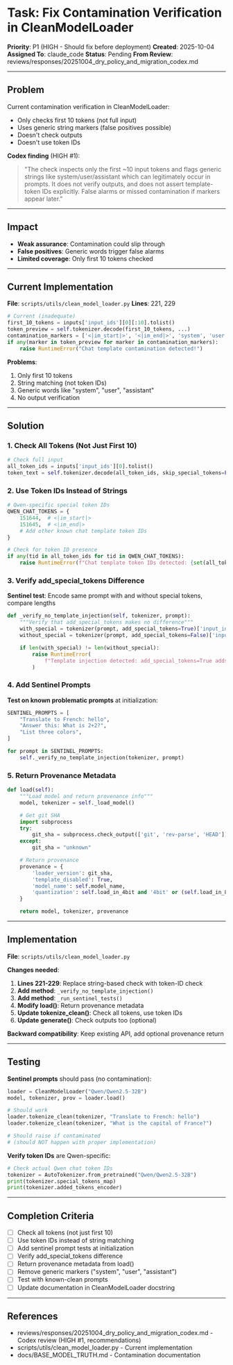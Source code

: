 # Task: Fix Contamination Verification in CleanModelLoader

**Priority**: P1 (HIGH - Should fix before deployment)
**Created**: 2025-10-04
**Assigned To**: claude_code
**Status**: Pending
**From Review**: reviews/responses/20251004_dry_policy_and_migration_codex.md

---

## Problem

Current contamination verification in CleanModelLoader:
- Only checks first 10 tokens (not full input)
- Uses generic string markers (false positives possible)
- Doesn't check outputs
- Doesn't use token IDs

**Codex finding** (HIGH #1):
> "The check inspects only the first ~10 input tokens and flags generic strings like system/user/assistant which can legitimately occur in prompts. It does not verify outputs, and does not assert template-token IDs explicitly. False alarms or missed contamination if markers appear later."

---

## Impact

- **Weak assurance**: Contamination could slip through
- **False positives**: Generic words trigger false alarms
- **Limited coverage**: Only first 10 tokens checked

---

## Current Implementation

**File**: `scripts/utils/clean_model_loader.py`
**Lines**: 221, 229

```python
# Current (inadequate)
first_10_tokens = inputs['input_ids'][0][:10].tolist()
token_preview = self.tokenizer.decode(first_10_tokens, ...)
contamination_markers = ['<|im_start|>', '<|im_end|>', 'system', 'user', 'assistant']
if any(marker in token_preview for marker in contamination_markers):
    raise RuntimeError("Chat template contamination detected!")
```

**Problems**:
1. Only first 10 tokens
2. String matching (not token IDs)
3. Generic words like "system", "user", "assistant"
4. No output verification

---

## Solution

### 1. Check All Tokens (Not Just First 10)

```python
# Check full input
all_token_ids = inputs['input_ids'][0].tolist()
token_text = self.tokenizer.decode(all_token_ids, skip_special_tokens=False)
```

### 2. Use Token IDs Instead of Strings

```python
# Qwen-specific special token IDs
QWEN_CHAT_TOKENS = {
    151644,  # <|im_start|>
    151645,  # <|im_end|>
    # Add other known chat template token IDs
}

# Check for token ID presence
if any(tid in all_token_ids for tid in QWEN_CHAT_TOKENS):
    raise RuntimeError(f"Chat template token IDs detected: {set(all_token_ids) & QWEN_CHAT_TOKENS}")
```

### 3. Verify add_special_tokens Difference

**Sentinel test**: Encode same prompt with and without special tokens, compare lengths

```python
def _verify_no_template_injection(self, tokenizer, prompt):
    """Verify that add_special_tokens makes no difference"""
    with_special = tokenizer(prompt, add_special_tokens=True)['input_ids']
    without_special = tokenizer(prompt, add_special_tokens=False)['input_ids']

    if len(with_special) != len(without_special):
        raise RuntimeError(
            f"Template injection detected: add_special_tokens=True adds {len(with_special) - len(without_special)} tokens"
        )
```

### 4. Add Sentinel Prompts

**Test on known problematic prompts** at initialization:

```python
SENTINEL_PROMPTS = [
    "Translate to French: hello",
    "Answer this: What is 2+2?",
    "List three colors",
]

for prompt in SENTINEL_PROMPTS:
    self._verify_no_template_injection(tokenizer, prompt)
```

### 5. Return Provenance Metadata

```python
def load(self):
    """Load model and return provenance info"""
    model, tokenizer = self._load_model()

    # Get git SHA
    import subprocess
    try:
        git_sha = subprocess.check_output(['git', 'rev-parse', 'HEAD']).decode('ascii').strip()
    except:
        git_sha = "unknown"

    # Return provenance
    provenance = {
        'loader_version': git_sha,
        'template_disabled': True,
        'model_name': self.model_name,
        'quantization': self.load_in_4bit and '4bit' or (self.load_in_8bit and '8bit' or '16bit'),
    }

    return model, tokenizer, provenance
```

---

## Implementation

**File**: `scripts/utils/clean_model_loader.py`

**Changes needed**:

1. **Lines 221-229**: Replace string-based check with token-ID check
2. **Add method**: `_verify_no_template_injection()`
3. **Add method**: `_run_sentinel_tests()`
4. **Modify load()**: Return provenance metadata
5. **Update tokenize_clean()**: Check all tokens, use token IDs
6. **Update generate()**: Check outputs too (optional)

**Backward compatibility**: Keep existing API, add optional provenance return

---

## Testing

**Sentinel prompts** should pass (no contamination):
```python
loader = CleanModelLoader("Qwen/Qwen2.5-32B")
model, tokenizer, prov = loader.load()

# Should work
loader.tokenize_clean(tokenizer, "Translate to French: hello")
loader.tokenize_clean(tokenizer, "What is the capital of France?")

# Should raise if contaminated
# (should NOT happen with proper implementation)
```

**Verify token IDs** are Qwen-specific:
```python
# Check actual Qwen chat token IDs
tokenizer = AutoTokenizer.from_pretrained("Qwen/Qwen2.5-32B")
print(tokenizer.special_tokens_map)
print(tokenizer.added_tokens_encoder)
```

---

## Completion Criteria

- [ ] Check all tokens (not just first 10)
- [ ] Use token IDs instead of string matching
- [ ] Add sentinel prompt tests at initialization
- [ ] Verify add_special_tokens difference
- [ ] Return provenance metadata from load()
- [ ] Remove generic markers ("system", "user", "assistant")
- [ ] Test with known-clean prompts
- [ ] Update documentation in CleanModelLoader docstring

---

## References

- reviews/responses/20251004_dry_policy_and_migration_codex.md - Codex review (HIGH #1, recommendations)
- scripts/utils/clean_model_loader.py - Current implementation
- docs/BASE_MODEL_TRUTH.md - Contamination documentation
